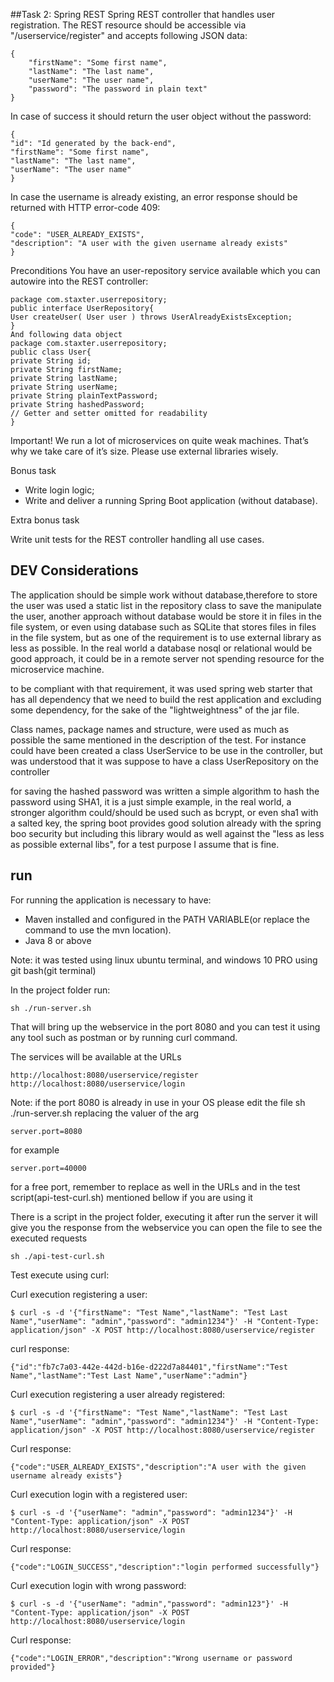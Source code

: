 
##Task 2: Spring REST
Spring REST controller that handles user registration. The REST resource should be accessible via "/userservice/register" and
accepts following JSON data:

	{
		"firstName": "Some first name",
		"lastName": "The last name",
		"userName": "The user name",
		"password": "The password in plain text"
	}

In case of success it should return the user object without the password:

	{
	"id": "Id generated by the back-end",
	"firstName": "Some first name",
	"lastName": "The last name",
	"userName": "The user name"
	}
	
In case the username is already existing, an error response should be returned with HTTP error-code 409:

	{
	"code": "USER_ALREADY_EXISTS",
	"description": "A user with the given username already exists"
	}

Preconditions
You have an user-repository service available which you can autowire into the REST controller:

	package com.staxter.userrepository;
	public interface UserRepository{
	User createUser( User user ) throws UserAlreadyExistsException;
	}
	And following data object
	package com.staxter.userrepository;
	public class User{
	private String id;
	private String firstName;
	private String lastName;
	private String userName;
	private String plainTextPassword;
	private String hashedPassword;
	// Getter and setter omitted for readability
	}

Important!
We run a lot of microservices on quite weak machines. That’s why we take care of it’s size. Please use external libraries wisely.

Bonus task

- Write login logic;
- Write and deliver a running Spring Boot application (without database).

Extra bonus task

Write unit tests for the REST controller handling all use cases.

## DEV Considerations
The application should be simple work without database,therefore to store the user was used a static list in the repository class to save the manipulate the user, another approach without database would be store it in files in the file system, or even using database such as SQLite that stores files in files in the file system, but as one of the requirement is to use external library as less as possible.
In the real world a database nosql or relational would be good approach, it could be in a remote server not spending resource for the microservice machine.

to be compliant with that requirement, it was used spring web starter that has all dependency that we need to build the rest application and excluding some dependency, for the sake of the "lightweightness" of the jar file.

Class names, package names and structure, were used as much as possible the same mentioned in the description of the test.
For instance could have been created a class UserService to be use in the controller, but was understood that it was suppose to have a class UserRepository on the controller

for saving the hashed password was written a simple algorithm  to hash the password using SHA1, it is a just simple example, in the real world, a stronger algorithm could/should be used such as bcrypt, or even sha1 with a salted key, the spring boot provides good solution already with the spring boo security but including this library would as well against the "less as less as possible external libs", for a test purpose I assume that is fine.



## run    

For running the application is necessary to have:
- Maven installed and configured in the PATH VARIABLE(or replace the command to use the mvn location).
- Java 8 or above

Note: it was tested using linux ubuntu terminal, and windows 10 PRO using git bash(git terminal)	

In the project folder run: 
	
	sh ./run-server.sh 

That will bring up the webservice in the port 8080 and you can test it using any  tool such as postman or by running curl command. 

The services will be available at the URLs 
	
	http://localhost:8080/userservice/register
	http://localhost:8080/userservice/login

Note: if the port 8080 is already in use in your OS please edit the file sh ./run-server.sh replacing the valuer of the arg

	server.port=8080 

for example

	server.port=40000 

for a free port, remember to replace as well in the URLs and in the test script(api-test-curl.sh) mentioned bellow if you are using it 	
	

There is a script in the project folder, executing it after run the server it will give you the response from the webservice
you can open the file to see the executed requests

	sh ./api-test-curl.sh 

Test execute using curl:

Curl execution registering a user:

	$ curl -s -d '{"firstName": "Test Name","lastName": "Test Last Name","userName": "admin","password": "admin1234"}' -H "Content-Type: application/json" -X POST http://localhost:8080/userservice/register
	
curl response:

	{"id":"fb7c7a03-442e-442d-b16e-d222d7a84401","firstName":"Test Name","lastName":"Test Last Name","userName":"admin"}


Curl execution registering a user already registered:

	$ curl -s -d '{"firstName": "Test Name","lastName": "Test Last Name","userName": "admin","password": "admin1234"}' -H "Content-Type: application/json" -X POST http://localhost:8080/userservice/register

Curl response:

	{"code":"USER_ALREADY_EXISTS","description":"A user with the given username already exists"}

Curl execution login with a registered user:

	$ curl -s -d '{"userName": "admin","password": "admin1234"}' -H "Content-Type: application/json" -X POST http://localhost:8080/userservice/login

Curl response:

	{"code":"LOGIN_SUCCESS","description":"login performed successfully"}

Curl execution login with wrong password:

	$ curl -s -d '{"userName": "admin","password": "admin123"}' -H "Content-Type: application/json" -X POST http://localhost:8080/userservice/login

Curl response:

	{"code":"LOGIN_ERROR","description":"Wrong username or password provided"}
